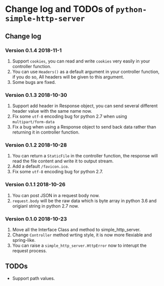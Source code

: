 # Change log and TODOs of `python-simple-http-server`

## Change log

### Version 0.1.4 2018-11-1

1. Support `cookies`, you can read and write `cookies` very easily in your controller function.
2. You can use `Headers()` as a default argument in your controller function, if you do so, All headers will be given to this argument.
3. Some bugs are fixed.

### Version 0.1.3 2018-10-30

1. Support add header in Response object, you can send several different header value with the same name now.
2. Fix some `utf-8` encoding bug for python 2.7 when using `multipart/form-data`
3. Fix a bug when using a Response object to send back data rather than returning it in controller function.

### Version 0.1.2 2018-10-28

1. You can return a `StaticFile` in the controller function, the response will read the file content and write it to output stream.
2. Add a default `/favicon.ico`.
3. Fix some `utf-8` encoding bug for python 2.7.  

### Version 0.1.1 2018-10-26

1. You can post JSON in a request body now.
2. `request.body` will be the raw data which is byte array in python 3.6 and origianl string in python 2.7 now.

### Version 0.1.0 2018-10-23

1. Move all the Interface Class and method to simple_http_server.
2. Change `Controller` method wrting style, it is now more flexiable and spring-like.
3. You can raise a `simple_http_server.HttpError` now to interupt the request process.

## TODOs

* Support path values.